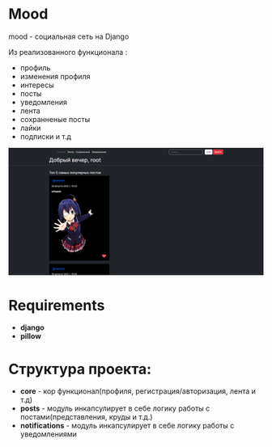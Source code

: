 # Mood

mood - социальная сеть на Django

Из реализованного функционала :
  - профиль
  - изменения профиля
  - интересы
  - посты
  - уведомления
  - лента
  - сохранненые посты
  - лайки
  - подписки
  и т.д

![Example](static/screen.png)

# Requirements

  - **django**
  - **pillow**
  
# Структура проекта:

  - **core** - кор функционал(профиля, регистрация/авторизация, лента и т.д)
  - **posts** - модуль инкапсулирует в себе логику работы с постами(представления, круды и т.д.)
  - **notifications** - модуль инкапсулирует в себе логику работы с уведомлениями



